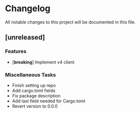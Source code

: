 # Changelog

All notable changes to this project will be documented in this file.

## [unreleased]

### Features

- [**breaking**] Implement v4 client

### Miscellaneous Tasks

- Finish setting up repo
- Add cargo.toml fields
- Fix package description
- Add last field needed for Cargo.toml
- Revert version to 0.0.0

<!-- generated by git-cliff -->
